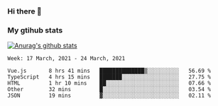 ### Hi there 👋

### My gtihub stats

[![Anurag's github stats](https://github-readme-stats.vercel.app/api?username=gaozhidong)](https://github.com/gaozhidong/github-readme-stats)

<!--START_SECTION:waka-->
```text
Week: 17 March, 2021 - 24 March, 2021

Vue.js       8 hrs 41 mins   ██████████████▒░░░░░░░░░░   56.69 % 
TypeScript   4 hrs 15 mins   ███████░░░░░░░░░░░░░░░░░░   27.75 % 
HTML         1 hr 10 mins    ██░░░░░░░░░░░░░░░░░░░░░░░   07.66 % 
Other        32 mins         █░░░░░░░░░░░░░░░░░░░░░░░░   03.54 % 
JSON         19 mins         ▓░░░░░░░░░░░░░░░░░░░░░░░░   02.11 % 
```
<!--END_SECTION:waka-->